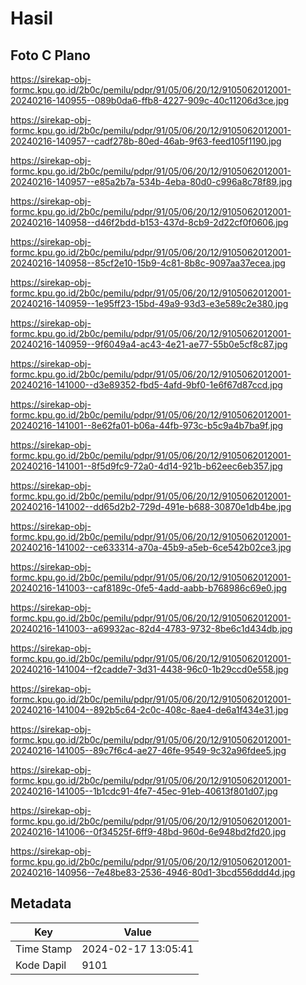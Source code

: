 # Hasil

## Foto C Plano

https://sirekap-obj-formc.kpu.go.id/2b0c/pemilu/pdpr/91/05/06/20/12/9105062012001-20240216-140955--089b0da6-ffb8-4227-909c-40c11206d3ce.jpg

https://sirekap-obj-formc.kpu.go.id/2b0c/pemilu/pdpr/91/05/06/20/12/9105062012001-20240216-140957--cadf278b-80ed-46ab-9f63-feed105f1190.jpg

https://sirekap-obj-formc.kpu.go.id/2b0c/pemilu/pdpr/91/05/06/20/12/9105062012001-20240216-140957--e85a2b7a-534b-4eba-80d0-c996a8c78f89.jpg

https://sirekap-obj-formc.kpu.go.id/2b0c/pemilu/pdpr/91/05/06/20/12/9105062012001-20240216-140958--d46f2bdd-b153-437d-8cb9-2d22cf0f0606.jpg

https://sirekap-obj-formc.kpu.go.id/2b0c/pemilu/pdpr/91/05/06/20/12/9105062012001-20240216-140958--85cf2e10-15b9-4c81-8b8c-9097aa37ecea.jpg

https://sirekap-obj-formc.kpu.go.id/2b0c/pemilu/pdpr/91/05/06/20/12/9105062012001-20240216-140959--1e95ff23-15bd-49a9-93d3-e3e589c2e380.jpg

https://sirekap-obj-formc.kpu.go.id/2b0c/pemilu/pdpr/91/05/06/20/12/9105062012001-20240216-140959--9f6049a4-ac43-4e21-ae77-55b0e5cf8c87.jpg

https://sirekap-obj-formc.kpu.go.id/2b0c/pemilu/pdpr/91/05/06/20/12/9105062012001-20240216-141000--d3e89352-fbd5-4afd-9bf0-1e6f67d87ccd.jpg

https://sirekap-obj-formc.kpu.go.id/2b0c/pemilu/pdpr/91/05/06/20/12/9105062012001-20240216-141001--8e62fa01-b06a-44fb-973c-b5c9a4b7ba9f.jpg

https://sirekap-obj-formc.kpu.go.id/2b0c/pemilu/pdpr/91/05/06/20/12/9105062012001-20240216-141001--8f5d9fc9-72a0-4d14-921b-b62eec6eb357.jpg

https://sirekap-obj-formc.kpu.go.id/2b0c/pemilu/pdpr/91/05/06/20/12/9105062012001-20240216-141002--dd65d2b2-729d-491e-b688-30870e1db4be.jpg

https://sirekap-obj-formc.kpu.go.id/2b0c/pemilu/pdpr/91/05/06/20/12/9105062012001-20240216-141002--ce633314-a70a-45b9-a5eb-6ce542b02ce3.jpg

https://sirekap-obj-formc.kpu.go.id/2b0c/pemilu/pdpr/91/05/06/20/12/9105062012001-20240216-141003--caf8189c-0fe5-4add-aabb-b768986c69e0.jpg

https://sirekap-obj-formc.kpu.go.id/2b0c/pemilu/pdpr/91/05/06/20/12/9105062012001-20240216-141003--a69932ac-82d4-4783-9732-8be6c1d434db.jpg

https://sirekap-obj-formc.kpu.go.id/2b0c/pemilu/pdpr/91/05/06/20/12/9105062012001-20240216-141004--f2cadde7-3d31-4438-96c0-1b29ccd0e558.jpg

https://sirekap-obj-formc.kpu.go.id/2b0c/pemilu/pdpr/91/05/06/20/12/9105062012001-20240216-141004--892b5c64-2c0c-408c-8ae4-de6a1f434e31.jpg

https://sirekap-obj-formc.kpu.go.id/2b0c/pemilu/pdpr/91/05/06/20/12/9105062012001-20240216-141005--89c7f6c4-ae27-46fe-9549-9c32a96fdee5.jpg

https://sirekap-obj-formc.kpu.go.id/2b0c/pemilu/pdpr/91/05/06/20/12/9105062012001-20240216-141005--1b1cdc91-4fe7-45ec-91eb-40613f801d07.jpg

https://sirekap-obj-formc.kpu.go.id/2b0c/pemilu/pdpr/91/05/06/20/12/9105062012001-20240216-141006--0f34525f-6ff9-48bd-960d-6e948bd2fd20.jpg

https://sirekap-obj-formc.kpu.go.id/2b0c/pemilu/pdpr/91/05/06/20/12/9105062012001-20240216-140956--7e48be83-2536-4946-80d1-3bcd556ddd4d.jpg


## Metadata

| Key        | Value               |
| ---------- | ------------------- |
| Time Stamp | 2024-02-17 13:05:41 |
| Kode Dapil | 9101                |



